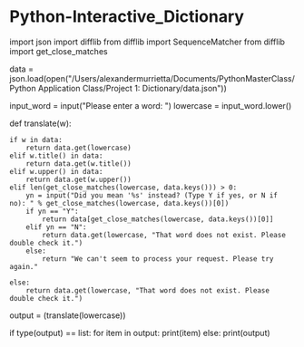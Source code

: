 # Python-Interactive_Dictionary

import json
import difflib
from difflib import SequenceMatcher
from difflib import get_close_matches


data = json.load(open("/Users/alexandermurrietta/Documents/PythonMasterClass/Python Application Class/Project 1: Dictionary/data.json"))

input_word = input("Please enter a word: ")
lowercase = input_word.lower()

def translate(w):

    if w in data:
        return data.get(lowercase)
    elif w.title() in data:
        return data.get(w.title())
    elif w.upper() in data:
        return data.get(w.upper())
    elif len(get_close_matches(lowercase, data.keys())) > 0:
        yn = input("Did you mean '%s' instead? (Type Y if yes, or N if no): " % get_close_matches(lowercase, data.keys())[0])
        if yn == "Y":
            return data[get_close_matches(lowercase, data.keys())[0]]
        elif yn == "N":
            return data.get(lowercase, "That word does not exist. Please double check it.")
        else:
            return "We can't seem to process your request. Please try again."

    else:
        return data.get(lowercase, "That word does not exist. Please double check it.")

output = (translate(lowercase))

if type(output) == list:
    for item in output:
        print(item)
else:
    print(output)
